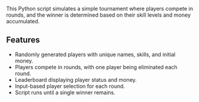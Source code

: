 This Python script simulates a simple tournament where players compete in rounds, and the winner is determined based on their skill levels and money accumulated.

## Features
- Randomly generated players with unique names, skills, and initial money.
- Players compete in rounds, with one player being eliminated each round.
- Leaderboard displaying player status and money.
- Input-based player selection for each round.
- Script runs until a single winner remains.

